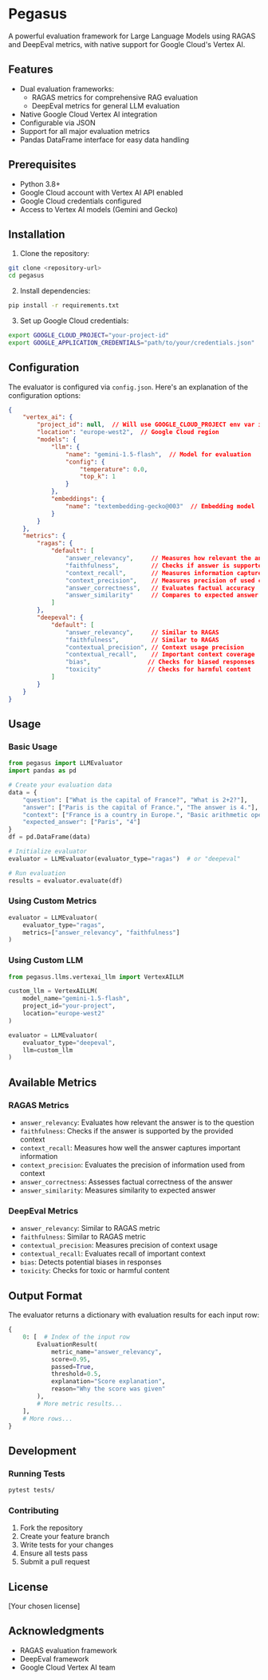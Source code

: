 # Pegasus

A powerful evaluation framework for Large Language Models using RAGAS and DeepEval metrics, with native support for Google Cloud's Vertex AI.

## Features

- Dual evaluation frameworks:
  - RAGAS metrics for comprehensive RAG evaluation
  - DeepEval metrics for general LLM evaluation
- Native Google Cloud Vertex AI integration
- Configurable via JSON
- Support for all major evaluation metrics
- Pandas DataFrame interface for easy data handling

## Prerequisites

- Python 3.8+
- Google Cloud account with Vertex AI API enabled
- Google Cloud credentials configured
- Access to Vertex AI models (Gemini and Gecko)

## Installation

1. Clone the repository:
```bash
git clone <repository-url>
cd pegasus
```

2. Install dependencies:
```bash
pip install -r requirements.txt
```

3. Set up Google Cloud credentials:
```bash
export GOOGLE_CLOUD_PROJECT="your-project-id"
export GOOGLE_APPLICATION_CREDENTIALS="path/to/your/credentials.json"
```

## Configuration

The evaluator is configured via `config.json`. Here's an explanation of the configuration options:

```json
{
    "vertex_ai": {
        "project_id": null,  // Will use GOOGLE_CLOUD_PROJECT env var if null
        "location": "europe-west2",  // Google Cloud region
        "models": {
            "llm": {
                "name": "gemini-1.5-flash",  // Model for evaluation
                "config": {
                    "temperature": 0.0,
                    "top_k": 1
                }
            },
            "embeddings": {
                "name": "textembedding-gecko@003"  // Embedding model
            }
        }
    },
    "metrics": {
        "ragas": {
            "default": [
                "answer_relevancy",     // Measures how relevant the answer is
                "faithfulness",         // Checks if answer is supported by context
                "context_recall",       // Measures information capture
                "context_precision",    // Measures precision of used context
                "answer_correctness",   // Evaluates factual accuracy
                "answer_similarity"     // Compares to expected answer
            ]
        },
        "deepeval": {
            "default": [
                "answer_relevancy",     // Similar to RAGAS
                "faithfulness",         // Similar to RAGAS
                "contextual_precision", // Context usage precision
                "contextual_recall",    // Important context coverage
                "bias",                // Checks for biased responses
                "toxicity"             // Checks for harmful content
            ]
        }
    }
}
```

## Usage

### Basic Usage

```python
from pegasus import LLMEvaluator
import pandas as pd

# Create your evaluation data
data = {
    "question": ["What is the capital of France?", "What is 2+2?"],
    "answer": ["Paris is the capital of France.", "The answer is 4."],
    "context": ["France is a country in Europe.", "Basic arithmetic operations."],
    "expected_answer": ["Paris", "4"]
}
df = pd.DataFrame(data)

# Initialize evaluator
evaluator = LLMEvaluator(evaluator_type="ragas")  # or "deepeval"

# Run evaluation
results = evaluator.evaluate(df)
```

### Using Custom Metrics

```python
evaluator = LLMEvaluator(
    evaluator_type="ragas",
    metrics=["answer_relevancy", "faithfulness"]
)
```

### Using Custom LLM

```python
from pegasus.llms.vertexai_llm import VertexAILLM

custom_llm = VertexAILLM(
    model_name="gemini-1.5-flash",
    project_id="your-project",
    location="europe-west2"
)

evaluator = LLMEvaluator(
    evaluator_type="deepeval",
    llm=custom_llm
)
```

## Available Metrics

### RAGAS Metrics
- `answer_relevancy`: Evaluates how relevant the answer is to the question
- `faithfulness`: Checks if the answer is supported by the provided context
- `context_recall`: Measures how well the answer captures important information
- `context_precision`: Evaluates the precision of information used from context
- `answer_correctness`: Assesses factual correctness of the answer
- `answer_similarity`: Measures similarity to expected answer

### DeepEval Metrics
- `answer_relevancy`: Similar to RAGAS metric
- `faithfulness`: Similar to RAGAS metric
- `contextual_precision`: Measures precision of context usage
- `contextual_recall`: Evaluates recall of important context
- `bias`: Detects potential biases in responses
- `toxicity`: Checks for toxic or harmful content

## Output Format

The evaluator returns a dictionary with evaluation results for each input row:

```python
{
    0: [  # Index of the input row
        EvaluationResult(
            metric_name="answer_relevancy",
            score=0.95,
            passed=True,
            threshold=0.5,
            explanation="Score explanation",
            reason="Why the score was given"
        ),
        # More metric results...
    ],
    # More rows...
}
```

## Development

### Running Tests

```bash
pytest tests/
```

### Contributing

1. Fork the repository
2. Create your feature branch
3. Write tests for your changes
4. Ensure all tests pass
5. Submit a pull request

## License

[Your chosen license]

## Acknowledgments

- RAGAS evaluation framework
- DeepEval framework
- Google Cloud Vertex AI team